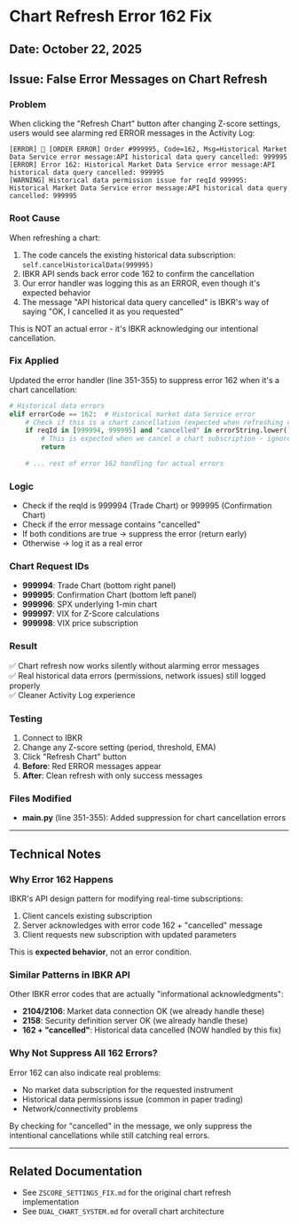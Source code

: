 # Chart Refresh Error 162 Fix

## Date: October 22, 2025

## Issue: False Error Messages on Chart Refresh

### Problem
When clicking the "Refresh Chart" button after changing Z-score settings, users would see alarming red ERROR messages in the Activity Log:

```
[ERROR] 🚨 [ORDER ERROR] Order #999995, Code=162, Msg=Historical Market Data Service error message:API historical data query cancelled: 999995
[ERROR] Error 162: Historical Market Data Service error message:API historical data query cancelled: 999995
[WARNING] Historical data permission issue for reqId 999995: Historical Market Data Service error message:API historical data query cancelled: 999995
```

### Root Cause
When refreshing a chart:
1. The code cancels the existing historical data subscription: `self.cancelHistoricalData(999995)`
2. IBKR API sends back error code 162 to confirm the cancellation
3. Our error handler was logging this as an ERROR, even though it's expected behavior
4. The message "API historical data query cancelled" is IBKR's way of saying "OK, I cancelled it as you requested"

This is NOT an actual error - it's IBKR acknowledging our intentional cancellation.

### Fix Applied
Updated the error handler (line 351-355) to suppress error 162 when it's a chart cancellation:

```python
# Historical data errors
elif errorCode == 162:  # Historical market data Service error
    # Check if this is a chart cancellation (expected when refreshing charts)
    if reqId in [999994, 999995] and "cancelled" in errorString.lower():
        # This is expected when we cancel a chart subscription - ignore it
        return
    
    # ... rest of error 162 handling for actual errors
```

### Logic
- Check if the reqId is 999994 (Trade Chart) or 999995 (Confirmation Chart)
- Check if the error message contains "cancelled"
- If both conditions are true → suppress the error (return early)
- Otherwise → log it as a real error

### Chart Request IDs
- **999994**: Trade Chart (bottom right panel)
- **999995**: Confirmation Chart (bottom left panel)
- **999996**: SPX underlying 1-min chart
- **999997**: VIX for Z-Score calculations
- **999998**: VIX price subscription

### Result
✅ Chart refresh now works silently without alarming error messages  
✅ Real historical data errors (permissions, network issues) still logged properly  
✅ Cleaner Activity Log experience

### Testing
1. Connect to IBKR
2. Change any Z-score setting (period, threshold, EMA)
3. Click "Refresh Chart" button
4. **Before**: Red ERROR messages appear
5. **After**: Clean refresh with only success messages

### Files Modified
- **main.py** (line 351-355): Added suppression for chart cancellation errors

---

## Technical Notes

### Why Error 162 Happens
IBKR's API design pattern for modifying real-time subscriptions:
1. Client cancels existing subscription
2. Server acknowledges with error code 162 + "cancelled" message
3. Client requests new subscription with updated parameters

This is **expected behavior**, not an error condition.

### Similar Patterns in IBKR API
Other IBKR error codes that are actually "informational acknowledgments":
- **2104/2106**: Market data connection OK (we already handle these)
- **2158**: Security definition server OK (we already handle these)
- **162 + "cancelled"**: Historical data cancelled (NOW handled by this fix)

### Why Not Suppress All 162 Errors?
Error 162 can also indicate real problems:
- No market data subscription for the requested instrument
- Historical data permissions issue (common in paper trading)
- Network/connectivity problems

By checking for "cancelled" in the message, we only suppress the intentional cancellations while still catching real errors.

---

## Related Documentation
- See `ZSCORE_SETTINGS_FIX.md` for the original chart refresh implementation
- See `DUAL_CHART_SYSTEM.md` for overall chart architecture
